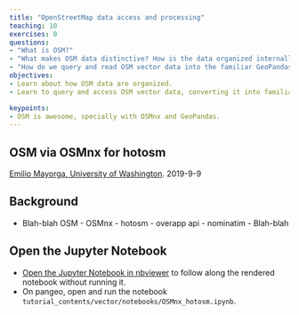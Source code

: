 ```yaml
---
title: "OpenStreetMap data access and processing"
teaching: 10
exercises: 0
questions:
- "What is OSM?"
- "What makes OSM data distinctive? How is the data organized internally, and how is that different from usual GIS vector data?"
- "How do we query and read OSM vector data into the familiar GeoPandas GeoDataFrames?"
objectives:
- Learn about how OSM data are organized.
- Learn to query and access OSM vector data, converting it into familiar GeoPandas GeoDataframes.

keypoints:
- OSM is awesome, specially with OSMnx and GeoPandas.
---
```


## OSM via OSMnx for hotosm
[Emilio Mayorga, University of Washington](https://github.com/emiliom/). 2019-9-9

## Background

- Blah-blah OSM - OSMnx - hotosm - overapp api - nominatim - Blah-blah


## Open the Jupyter Notebook

- [Open the Jupyter Notebook in nbviewer](http://nbviewer.jupyter.org/github/geohackweek/tutorial_contents/blob/master/vector/notebooks/OSMnx_hotosm.ipynb) to follow along the rendered notebook without running it.
- On pangeo, open and run the notebook `tutorial_contents/vector/notebooks/OSMnx_hotosm.ipynb`.
